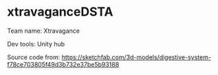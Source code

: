 # xtravaganceDSTA
Team name: Xtravagance

Dev tools: Unity hub

Source code from: https://sketchfab.com/3d-models/digestive-system-f78ce703805f49d3b732e37be5b93188
 

